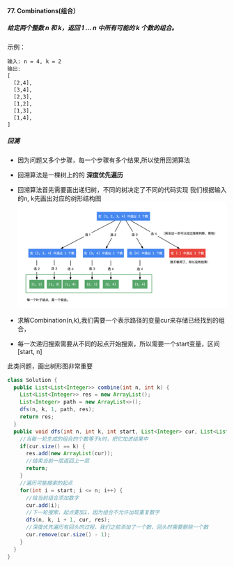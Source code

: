 #### 77. Combinations(组合）
##### 给定两个整数 n 和 k，返回 1 ... n 中所有可能的 k 个数的组合。

示例： 
```
输入: n = 4, k = 2
输出:
[
  [2,4],
  [3,4],
  [2,3],
  [1,2],
  [1,3],
  [1,4],
]
```

##### 回溯
* 因为问题又多个步骤，每一个步骤有多个结果,所以使用回溯算法  
* 回溯算法是一棵树上的的 **深度优先遍历**
* 回溯算法首先需要画出递归树，不同的树决定了不同的代码实现
我们根据输入的n, k先画出对应的树形结构图
![](../images/combination.png)

* 求解Combination(n,k),我们需要一个表示路径的变量cur来存储已经找到的组合，
* 每一次递归搜索需要从不同的起点开始搜索，所以需要一个start变量，区间[start, n]

此类问题，画出树形图非常重要

```Java
class Solution {
  public List<List<Integer>> combine(int n, int k) {
    List<List<Integer>> res = new ArrayList();
    List<Integer> path = new ArrayList<>();
    dfs(n, k, 1, path, res);
    return res;
  }
  public void dfs(int n, int k, int start, List<Integer> cur, List<List<Integer>> res) {
    //当每一轮生成的组合的个数等于k时，把它加进结果中
    if(cur.size() == k) {
      res.add(new ArrayList(cur));
      //结束当前一层返回上一层
      return;
    }
    //遍历可能搜索的起点
    for(int i = start; i <= n; i++) {
      //给当前组合添加数字
      cur.add(i);
      //下一轮搜索，起点要加1，因为组合不允许出现重复数字
      dfs(n, k, i + 1, cur, res);
      //深度优先遍历有回头的过程，我们之前添加了一个数，回头时需要删除一个数
      cur.remove(cur.size() - 1);
    }
  }
}

```


